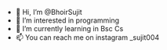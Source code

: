 - 👋 Hi, I’m @BhoirSujit
- 👀 I’m interested in programming
- 🌱 I’m currently learning in Bsc Cs
- 📫 You can reach me on instagram _sujit004

<!---
BhoirSujit/BhoirSujit is a ✨ special ✨ repository because its `README.md` (this file) appears on your GitHub profile.
You can click the Preview link to take a look at your changes.
--->
